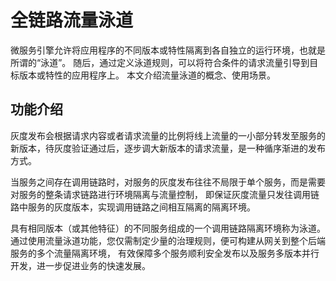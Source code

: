 # 全链路流量泳道

微服务引擎允许将应用程序的不同版本或特性隔离到各自独立的运行环境，也就是所谓的“泳道”。
随后，通过定义泳道规则，可以将符合条件的请求流量引导到目标版本或特性的应用程序上。
本文介绍流量泳道的概念、使用场景。

## 功能介绍

灰度发布会根据请求内容或者请求流量的比例将线上流量的一小部分转发至服务的新版本，待灰度验证通过后，逐步调大新版本的请求流量，是一种循序渐进的发布方式。

当服务之间存在调用链路时，对服务的灰度发布往往不局限于单个服务，而是需要对服务的整条请求链路进行环境隔离与流量控制，
即保证灰度流量只发往调用链路中服务的灰度版本，实现调用链路之间相互隔离的隔离环境。

具有相同版本（或其他特征）的不同服务组成的一个调用链路隔离环境称为泳道。
通过使用流量泳道功能，您仅需制定少量的治理规则，便可构建从网关到整个后端服务的多个流量隔离环境，
有效保障多个服务顺利安全发布以及服务多版本并行开发，进一步促进业务的快速发展。
